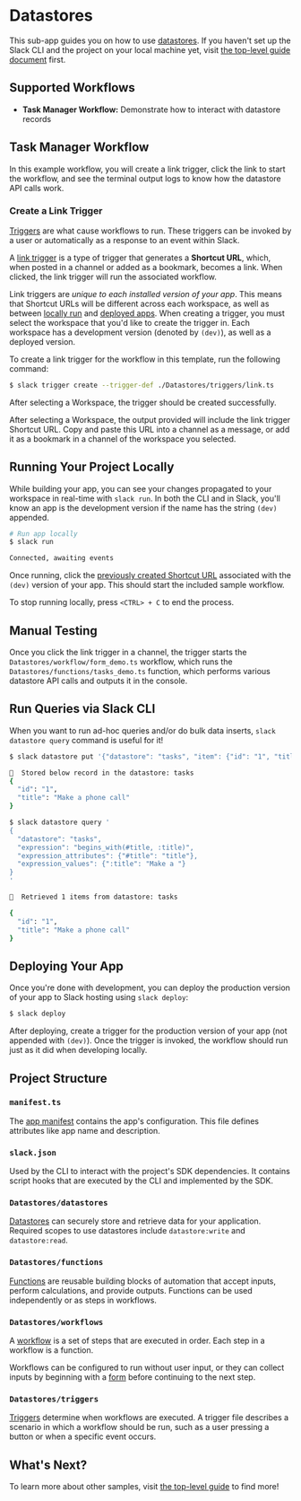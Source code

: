 # Datastores

This sub-app guides you on how to use
[datastores](https://api.slack.com/future/datastores). If you haven't set up the
Slack CLI and the project on your local machine yet, visit
[the top-level guide document](../README.md) first.

## Supported Workflows

- **Task Manager Workflow:** Demonstrate how to interact with datastore records

## Task Manager Workflow

In this example workflow, you will create a link trigger, click the link to
start the workflow, and see the terminal output logs to know how the datastore
API calls work.

### Create a Link Trigger

[Triggers](https://api.slack.com/future/triggers) are what cause workflows to
run. These triggers can be invoked by a user or automatically as a response to
an event within Slack.

A [link trigger](https://api.slack.com/future/triggers/link) is a type of
trigger that generates a **Shortcut URL**, which, when posted in a channel or
added as a bookmark, becomes a link. When clicked, the link trigger will run the
associated workflow.

Link triggers are _unique to each installed version of your app_. This means
that Shortcut URLs will be different across each workspace, as well as between
[locally run](#running-your-project-locally) and
[deployed apps](#deploying-your-app). When creating a trigger, you must select
the workspace that you'd like to create the trigger in. Each workspace has a
development version (denoted by `(dev)`), as well as a deployed version.

To create a link trigger for the workflow in this template, run the following
command:

```zsh
$ slack trigger create --trigger-def ./Datastores/triggers/link.ts
```

After selecting a Workspace, the trigger should be created successfully.

After selecting a Workspace, the output provided will include the link trigger
Shortcut URL. Copy and paste this URL into a channel as a message, or add it as
a bookmark in a channel of the workspace you selected.

## Running Your Project Locally

While building your app, you can see your changes propagated to your workspace
in real-time with `slack run`. In both the CLI and in Slack, you'll know an app
is the development version if the name has the string `(dev)` appended.

```zsh
# Run app locally
$ slack run

Connected, awaiting events
```

Once running, click the
[previously created Shortcut URL](#create-a-link-trigger) associated with the
`(dev)` version of your app. This should start the included sample workflow.

To stop running locally, press `<CTRL> + C` to end the process.

## Manual Testing

Once you click the link trigger in a channel, the trigger starts the
`Datastores/workflow/form_demo.ts` workflow, which runs the
`Datastores/functions/tasks_demo.ts` function, which performs various datastore
API calls and outputs it in the console.

## Run Queries via Slack CLI

When you want to run ad-hoc queries and/or do bulk data inserts,
`slack datastore query` command is useful for it!

```zsh
$ slack datastore put '{"datastore": "tasks", "item": {"id": "1", "title": "Make a phone call"}}'

🎉  Stored below record in the datastore: tasks
{
  "id": "1",
  "title": "Make a phone call"
}

$ slack datastore query '
{
  "datastore": "tasks",
  "expression": "begins_with(#title, :title)",
  "expression_attributes": {"#title": "title"},
  "expression_values": {":title": "Make a "}
}
'

🎉  Retrieved 1 items from datastore: tasks

{
  "id": "1",
  "title": "Make a phone call"
}
```

## Deploying Your App

Once you're done with development, you can deploy the production version of your
app to Slack hosting using `slack deploy`:

```zsh
$ slack deploy
```

After deploying, create a trigger for the production version of your app (not
appended with `(dev)`). Once the trigger is invoked, the workflow should run
just as it did when developing locally.

## Project Structure

### `manifest.ts`

The [app manifest](https://api.slack.com/future/manifest) contains the app's
configuration. This file defines attributes like app name and description.

### `slack.json`

Used by the CLI to interact with the project's SDK dependencies. It contains
script hooks that are executed by the CLI and implemented by the SDK.

### `Datastores/datastores`

[Datastores](https://api.slack.com/future/datastores) can securely store and
retrieve data for your application. Required scopes to use datastores include
`datastore:write` and `datastore:read`.

### `Datastores/functions`

[Functions](https://api.slack.com/future/functions) are reusable building blocks
of automation that accept inputs, perform calculations, and provide outputs.
Functions can be used independently or as steps in workflows.

### `Datastores/workflows`

A [workflow](https://api.slack.com/future/workflows) is a set of steps that are
executed in order. Each step in a workflow is a function.

Workflows can be configured to run without user input, or they can collect
inputs by beginning with a [form](https://api.slack.com/future/forms) before
continuing to the next step.

### `Datastores/triggers`

[Triggers](https://api.slack.com/future/triggers) determine when workflows are
executed. A trigger file describes a scenario in which a workflow should be run,
such as a user pressing a button or when a specific event occurs.

## What's Next?

To learn more about other samples, visit [the top-level guide](../README.md) to
find more!
